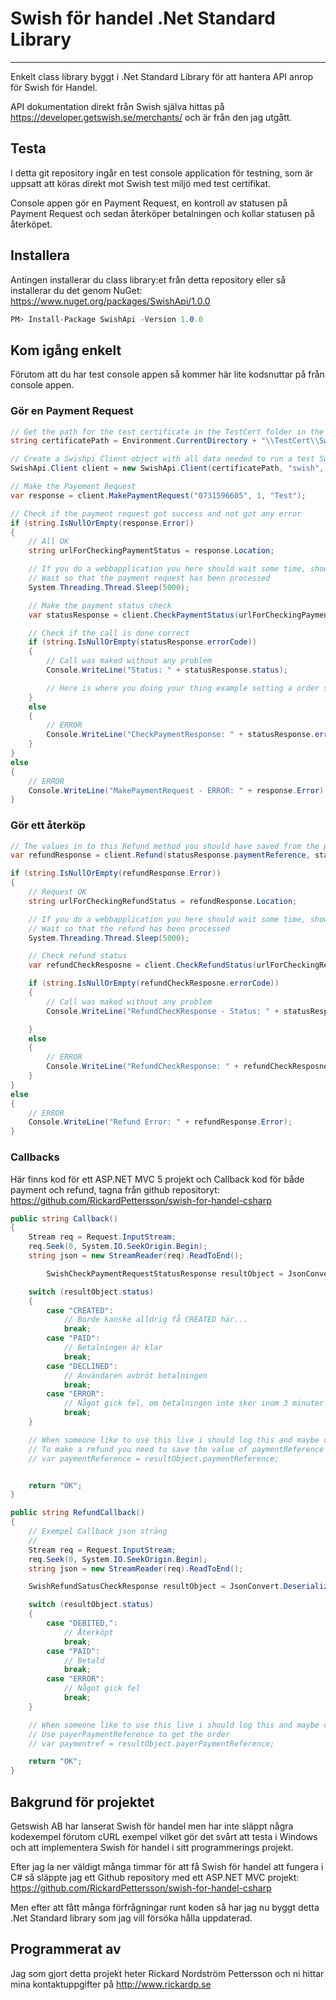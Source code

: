 # Swish för handel .Net Standard Library

---

Enkelt class library byggt i .Net Standard Library för att hantera API anrop för Swish för Handel.

API dokumentation direkt från Swish själva hittas på https://developer.getswish.se/merchants/ och är från den jag utgått.

## Testa

I detta git repository ingår en test console application för testning, som är uppsatt att köras direkt mot Swish test miljö med test certifikat.

Console appen gör en Payment Request, en kontroll av statusen på Payment Request och sedan återköper betalningen och kollar statusen på återköpet.

## Installera
Antingen installerar du class library:et från detta repository eller så installerar du det genom NuGet: https://www.nuget.org/packages/SwishApi/1.0.0

```C#
PM> Install-Package SwishApi -Version 1.0.0
```

## Kom igång enkelt

Förutom att du har test console appen så kommer här lite kodsnuttar på från console appen.

### Gör en Payment Request

```C#
// Get the path for the test certificate in the TestCert folder in the console application folder, being always copy to the output folder
string certificatePath = Environment.CurrentDirectory + "\\TestCert\\Swish_Merchant_TestCertificate_1231181189.p12";

// Create a Swishpi Client object with all data needed to run a test Swish payment
SwishApi.Client client = new SwishApi.Client(certificatePath, "swish", "https://tabetaltmedswish.se/Test/Callback/");

// Make the Payement Request
var response = client.MakePaymentRequest("0731596605", 1, "Test");

// Check if the payment request got success and not got any error
if (string.IsNullOrEmpty(response.Error))
{
	// All OK
	string urlForCheckingPaymentStatus = response.Location;

	// If you do a webbapplication you here should wait some time, showing a "loading" view or something and try to do the payment status check as below, you maybe have some ajax request doing a call to a actionresult doing this code
	// Wait so that the payment request has been processed
	System.Threading.Thread.Sleep(5000);

	// Make the payment status check
	var statusResponse = client.CheckPaymentStatus(urlForCheckingPaymentStatus);

	// Check if the call is done correct
	if (string.IsNullOrEmpty(statusResponse.errorCode))
	{
		// Call was maked without any problem
		Console.WriteLine("Status: " + statusResponse.status);

		// Here is where you doing your thing example setting a order status to paid if statusResponse.status is PAID and save the value from statusResponse.paymentReference to be enable to do refunds
	}
	else
	{
		// ERROR
		Console.WriteLine("CheckPaymentResponse: " + statusResponse.errorCode + " - " + statusResponse.errorMessage);
	}
}
else
{
	// ERROR
	Console.WriteLine("MakePaymentRequest - ERROR: " + response.Error);
}
```


### Gör ett återköp

```C#
// The values in to this Refund method you should have saved from the payment, this code snippet using the value from the console code with response object
var refundResponse = client.Refund(statusResponse.paymentReference, statusResponse.amount, "Återköp", "https://tabetaltmedswish.se/Test/RefundCallback/");

if (string.IsNullOrEmpty(refundResponse.Error))
{
	// Request OK
	string urlForCheckingRefundStatus = refundResponse.Location;

	// If you do a webbapplication you here should wait some time, showing a "loading" view or something and try to do the refund status check as below, you maybe have some ajax request doing a call to a actionresult doing this code
	// Wait so that the refund has been processed
	System.Threading.Thread.Sleep(5000);

	// Check refund status
	var refundCheckResposne = client.CheckRefundStatus(urlForCheckingRefundStatus);

	if (string.IsNullOrEmpty(refundCheckResposne.errorCode))
	{
		// Call was maked without any problem
		Console.WriteLine("RefundChecKResponse - Status: " + statusResponse.status);

	}
	else
	{
		// ERROR
		Console.WriteLine("RefundCheckResponse: " + refundCheckResposne.errorCode + " - " + refundCheckResposne.errorMessage);
	}
}
else
{
	// ERROR
	Console.WriteLine("Refund Error: " + refundResponse.Error);
}
```

### Callbacks

Här finns kod för ett ASP.NET MVC 5 projekt och Callback kod för både payment och refund, tagna från github repositoryt: https://github.com/RickardPettersson/swish-for-handel-csharp

```C#
public string Callback()
{
	Stream req = Request.InputStream;
	req.Seek(0, System.IO.SeekOrigin.Begin);
	string json = new StreamReader(req).ReadToEnd();

		SwishCheckPaymentRequestStatusResponse resultObject = JsonConvert.DeserializeObject<SwishCheckPaymentRequestStatusResponse>(json);

	switch (resultObject.status)
	{
		case "CREATED":
			// Borde kanske alldrig få CREATED här...
			break;
		case "PAID":
			// Betalningen är klar
			break;
		case "DECLINED":
			// Användaren avbröt betalningen
			break;
		case "ERROR":
			// Något gick fel, om betalningen inte sker inom 3 minuter skickas ERROR
			break;
	}

	// When someone like to use this live i should log this and maybe change the status of some order or somethign to be paid or what the status says.
	// To make a refund you need to save the value of paymentReference
	// var paymentReference = resultObject.paymentReference;


	return "OK";
}

public string RefundCallback()
{
	// Exempel Callback json sträng
	// 
	Stream req = Request.InputStream;
	req.Seek(0, System.IO.SeekOrigin.Begin);
	string json = new StreamReader(req).ReadToEnd();

	SwishRefundSatusCheckResponse resultObject = JsonConvert.DeserializeObject<SwishRefundSatusCheckResponse>(json);

	switch (resultObject.status)
	{
		case "DEBITED,":
			// Återköpt
			break;
		case "PAID":
			// Betald
			break;
		case "ERROR":
			// Något gick fel
			break;
	}

	// When someone like to use this live i should log this and maybe change the status of some order or something to be repaid or what the status says.
	// Use payerPaymentReference to get the order
	// var paymentref = resultObject.payerPaymentReference;

	return "OK";
}
```

## Bakgrund för projektet

Getswish AB har lanserat Swish för handel men har inte släppt några kodexempel förutom cURL exempel vilket gör det svårt att testa i Windows och att implementera Swish för handel i sitt programmerings projekt.

Efter jag la ner väldigt många timmar för att få Swish för handel att fungera i C# så släppte jag ett Github repository med ett ASP.NET MVC projekt: https://github.com/RickardPettersson/swish-for-handel-csharp

Men efter att fått många förfrågningar runt koden så har jag nu byggt detta .Net Standard library som jag vill försöka hålla uppdaterad.

## Programmerat av

Jag som gjort detta projekt heter Rickard Nordström Pettersson och ni hittar mina kontaktuppgifter på http://www.rickardp.se